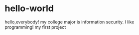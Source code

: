 # hello-world
hello,everybody!
my college major is information security.
I like programming!
my first project
